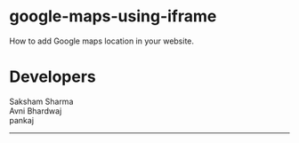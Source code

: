 # google-maps-using-iframe
How to add Google maps location in your website.
# Developers 
Saksham Sharma <br>
Avni Bhardwaj <br>
pankaj<br>

***************************

